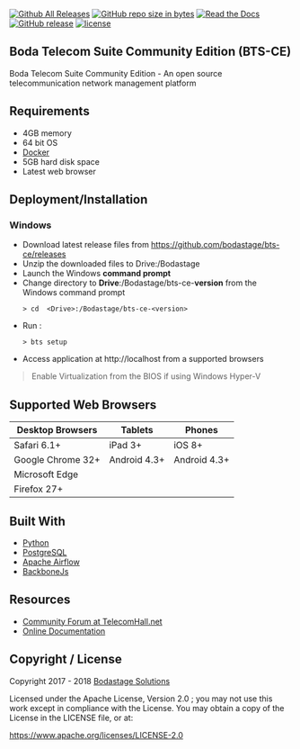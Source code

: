 [![Github All Releases](https://img.shields.io/github/downloads/bodastage/bts-ce/total.svg)](https://github.com/bodastage/bts-ce/releases/latest) [![GitHub repo size in bytes](https://img.shields.io/github/repo-size/bodastage/bts-ce.svg)](https://github.com/bodastage/bts-ce) [![Read the Docs](https://img.shields.io/readthedocs/bts-ce-docs.svg)]() [![GitHub release](https://img.shields.io/github/release/bodastage/bts-ce.svg)](https://github.com/bodastage/bts-ce/releases) [![license](https://img.shields.io/github/license/bodastage/bts-ce.svg)](https://raw.githubusercontent.com/bodastage/bts-ce/master/LICENCE)

## Boda Telecom Suite Community Edition (BTS-CE)

Boda Telecom Suite Community Edition - An open source telecommunication network management platform

## Requirements 

* 4GB memory
* 64 bit OS
* [Docker](https://www.docker.com/get-docker)
* 5GB hard disk space
* Latest web browser

## Deployment/Installation

### Windows
* Download latest release files from https://github.com/bodastage/bts-ce/releases
* Unzip the downloaded files to Drive:/Bodastage
* Launch the Windows **command prompt**
* Change directory to **Drive**:/Bodastage/bts-ce-**version** from the Windows command prompt
  ```batch 
  > cd  <Drive>:/Bodastage/bts-ce-<version>
  ```
* Run :  
  ```batch 
  > bts setup
  ```
* Access application at http://localhost from a supported browsers


> Enable Virtualization from the BIOS if using Windows Hyper-V


## Supported Web Browsers

| Desktop Browsers | Tablets |  Phones |
| -------- | ------- | ----------- |
| Safari 6.1+ | iPad 3+ |  iOS 8+ |
| Google Chrome 32+ |  Android 4.3+ | Android 4.3+ |
| Microsoft Edge |  |  |
| Firefox 27+ | | |

## Built With
- [Python](https://www.python.org)
- [PostgreSQL](https://www.postgresql.org/)
- [Apache Airflow](https://airflow.apache.org/)
- [BackboneJs](http://backbonejs.org/)

## Resources

* [Community Forum at TelecomHall.net](http://telecomHall.net)
* [Online Documentation](http://bts.bodastage.org)

## Copyright / License

Copyright 2017 - 2018 [Bodastage Solutions](http://www.bodastage.com)

Licensed under the Apache License, Version 2.0 ; you may not use this work except in compliance with the License. You may obtain a copy of the License in the LICENSE file, or at:

https://www.apache.org/licenses/LICENSE-2.0